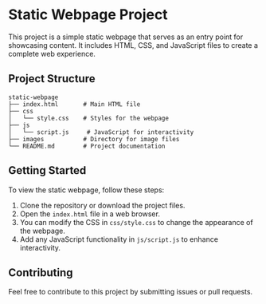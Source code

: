 # Static Webpage Project

This project is a simple static webpage that serves as an entry point for showcasing content. It includes HTML, CSS, and JavaScript files to create a complete web experience.

## Project Structure

```
static-webpage
├── index.html       # Main HTML file
├── css
│   └── style.css    # Styles for the webpage
├── js
│   └── script.js     # JavaScript for interactivity
├── images           # Directory for image files
└── README.md        # Project documentation
```

## Getting Started

To view the static webpage, follow these steps:

1. Clone the repository or download the project files.
2. Open the `index.html` file in a web browser.
3. You can modify the CSS in `css/style.css` to change the appearance of the webpage.
4. Add any JavaScript functionality in `js/script.js` to enhance interactivity.

## Contributing

Feel free to contribute to this project by submitting issues or pull requests.